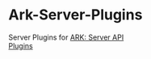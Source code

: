 # Ark-Server-Plugins
Server Plugins for [ARK: Server API](https://github.com/Michidu/ARK-Server-API)<br>
[Plugins](http://arkserverapi.com/resources/categories/ark-server-plugins.3/)<br>
